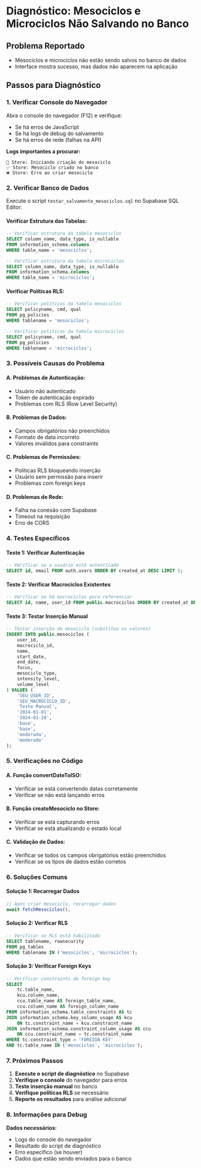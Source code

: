 # Diagnóstico: Mesociclos e Microciclos Não Salvando no Banco

## Problema Reportado
- Mesociclos e microciclos não estão sendo salvos no banco de dados
- Interface mostra sucesso, mas dados não aparecem na aplicação

## Passos para Diagnóstico

### 1. Verificar Console do Navegador
Abra o console do navegador (F12) e verifique:
- Se há erros de JavaScript
- Se há logs de debug do salvamento
- Se há erros de rede (falhas na API)

**Logs importantes a procurar:**
```
🔄 Store: Iniciando criação do mesociclo
✅ Store: Mesociclo criado no banco
❌ Store: Erro ao criar mesociclo
```

### 2. Verificar Banco de Dados
Execute o script `testar_salvamento_mesociclos.sql` no Supabase SQL Editor:

#### **Verificar Estrutura das Tabelas:**
```sql
-- Verificar estrutura da tabela mesociclos
SELECT column_name, data_type, is_nullable 
FROM information_schema.columns 
WHERE table_name = 'mesociclos';

-- Verificar estrutura da tabela microciclos  
SELECT column_name, data_type, is_nullable 
FROM information_schema.columns 
WHERE table_name = 'microciclos';
```

#### **Verificar Políticas RLS:**
```sql
-- Verificar políticas da tabela mesociclos
SELECT policyname, cmd, qual 
FROM pg_policies 
WHERE tablename = 'mesociclos';

-- Verificar políticas da tabela microciclos
SELECT policyname, cmd, qual 
FROM pg_policies 
WHERE tablename = 'microciclos';
```

### 3. Possíveis Causas do Problema

#### **A. Problemas de Autenticação:**
- Usuário não autenticado
- Token de autenticação expirado
- Problemas com RLS (Row Level Security)

#### **B. Problemas de Dados:**
- Campos obrigatórios não preenchidos
- Formato de data incorreto
- Valores inválidos para constraints

#### **C. Problemas de Permissões:**
- Políticas RLS bloqueando inserção
- Usuário sem permissão para inserir
- Problemas com foreign keys

#### **D. Problemas de Rede:**
- Falha na conexão com Supabase
- Timeout na requisição
- Erro de CORS

### 4. Testes Específicos

#### **Teste 1: Verificar Autenticação**
```sql
-- Verificar se o usuário está autenticado
SELECT id, email FROM auth.users ORDER BY created_at DESC LIMIT 5;
```

#### **Teste 2: Verificar Macrociclos Existentes**
```sql
-- Verificar se há macrociclos para referenciar
SELECT id, name, user_id FROM public.macrociclos ORDER BY created_at DESC LIMIT 5;
```

#### **Teste 3: Testar Inserção Manual**
```sql
-- Testar inserção de mesociclo (substitua os valores)
INSERT INTO public.mesociclos (
    user_id,
    macrociclo_id,
    name,
    start_date,
    end_date,
    focus,
    mesociclo_type,
    intensity_level,
    volume_level
) VALUES (
    'SEU_USER_ID',
    'SEU_MACROCICLO_ID',
    'Teste Manual',
    '2024-01-01',
    '2024-01-28',
    'base',
    'base',
    'moderada',
    'moderado'
);
```

### 5. Verificações no Código

#### **A. Função convertDateToISO:**
- Verificar se está convertendo datas corretamente
- Verificar se não está lançando erros

#### **B. Função createMesociclo no Store:**
- Verificar se está capturando erros
- Verificar se está atualizando o estado local

#### **C. Validação de Dados:**
- Verificar se todos os campos obrigatórios estão preenchidos
- Verificar se os tipos de dados estão corretos

### 6. Soluções Comuns

#### **Solução 1: Recarregar Dados**
```typescript
// Após criar mesociclo, recarregar dados
await fetchMesociclos();
```

#### **Solução 2: Verificar RLS**
```sql
-- Verificar se RLS está habilitado
SELECT tablename, rowsecurity 
FROM pg_tables 
WHERE tablename IN ('mesociclos', 'microciclos');
```

#### **Solução 3: Verificar Foreign Keys**
```sql
-- Verificar constraints de foreign key
SELECT 
    tc.table_name, 
    kcu.column_name, 
    ccu.table_name AS foreign_table_name,
    ccu.column_name AS foreign_column_name 
FROM information_schema.table_constraints AS tc 
JOIN information_schema.key_column_usage AS kcu
    ON tc.constraint_name = kcu.constraint_name
JOIN information_schema.constraint_column_usage AS ccu
    ON ccu.constraint_name = tc.constraint_name
WHERE tc.constraint_type = 'FOREIGN KEY' 
AND tc.table_name IN ('mesociclos', 'microciclos');
```

### 7. Próximos Passos

1. **Execute o script de diagnóstico** no Supabase
2. **Verifique o console** do navegador para erros
3. **Teste inserção manual** no banco
4. **Verifique políticas RLS** se necessário
5. **Reporte os resultados** para análise adicional

### 8. Informações para Debug

**Dados necessários:**
- Logs do console do navegador
- Resultado do script de diagnóstico
- Erro específico (se houver)
- Dados que estão sendo enviados para o banco

